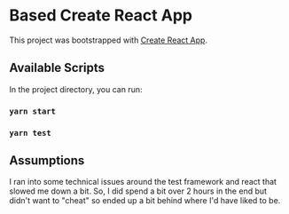 # Based Create React App

This project was bootstrapped with [Create React App](https://github.com/facebook/create-react-app).

## Available Scripts

In the project directory, you can run:

### `yarn start`


### `yarn test`

## Assumptions

I ran into some technical issues around the test framework and 
react that slowed me down a bit. So, I did spend a bit over 2 hours
in the end but didn't want to "cheat" so ended up a bit behind where 
I'd have liked to be.
